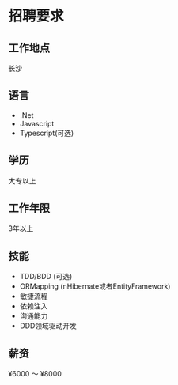 # 招聘要求
## 工作地点
长沙
## 语言
* .Net
* Javascript
* Typescript(可选)

## 学历
大专以上
## 工作年限
3年以上
## 技能
* TDD/BDD (可选)
* ORMapping (nHibernate或者EntityFramework)
* 敏捷流程
* 依赖注入
* 沟通能力
* DDD领域驱动开发

## 薪资
¥6000 ～ ¥8000